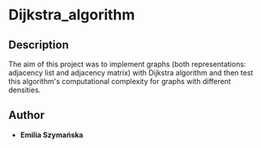 # Dijkstra_algorithm

## Description 
The aim of this project was to implement graphs (both representations: adjacency list and adjacency matrix) with Dijkstra algorithm and then test this algorithm's computational complexity for graphs with different densities. 

## Author
* **Emilia Szymańska**

